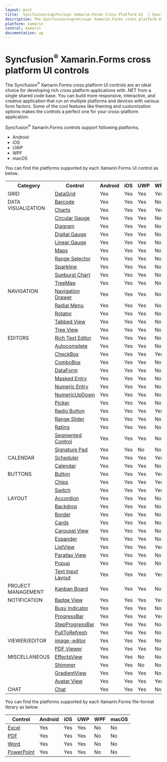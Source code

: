 ```yaml
---
layout: post
title:  Syncfusion<sup>®</sup> Xamarin.Forms Cross Platform UI  | Syncfusion<sup>®</sup>
description: The Syncfusion<sup>®</sup> Xamarin.Forms cross platform UI controls are an ideal choice for developing cross platform applications in Android, iOS, UWP, WPF, and macOS.
platform: xamarin
control: Xamarin
documentation: ug
---
```


# Syncfusion<sup>®</sup> Xamarin.Forms cross platform UI controls

The Syncfusion<sup>®</sup> Xamarin.Forms cross platform UI controls are an ideal choice for developing rich cross platform applications with .NET from a single shared code base. You can build more responsive, interactive, and creative application that run on multiple platforms and devices with various form factors. Some of the cool features like theming and customization options makes the controls a perfect one for your cross-platform application.

Syncfusion<sup>®</sup> Xamarin.Forms controls support following platforms,

* Android
* iOS
* UWP
* WPF
* macOS

You can find the platforms supported by each Xamarin.Forms UI control as below.

<table>
	<tr>
		<th align="center">
			Category<br/>
		</th>
		<th align="center">
			Control<br/>
		</th>
		<th align="center">
			Android<br/>
		</th>
		<th align="center">
			iOS<br/>
		</th>
		<th align="center">
			UWP<br/>
		</th>
		<th align="center">
			WPF<br/>
		</th>
		<th align="center">
			macOS<br/>
		</th>
	</tr>
	<tr>
		<td>
			GRID<br/>
		</td>
		<td>
			<a href="/xamarin/datagrid/overview">DataGrid </a><br/>
		</td>
		<td>
		Yes<br/>
		</td>
		<td>
		Yes<br/>
		</td>
		<td>
		Yes<br/>
		</td>
		<td>
		Yes<br/>
		</td>
		<td>
		Yes<br/>
		</td>
	</tr>
	<tr>
		<td rowspan="11" valign="top">
			DATA VISUALIZATION<br/>
		</td>
		<td>
			<a href="/xamarin/barcode/overview">Barcode </a><br/>
		</td>
		<td>
		Yes<br/>
		</td>
		<td>
		Yes<br/>
		</td>
		<td>
		Yes<br/>
		</td>
		<td>
		No<br/>
		</td>
		<td>
		No<br/>
		</td>
	</tr>
	<tr>
		<td>
			<a href="/xamarin/charts/overview">Charts </a><br/>
		</td>
		<td>
		Yes<br/>
		</td>
		<td>
		Yes<br/>
		</td>
		<td>
		Yes<br/>
		</td>
		<td>
		Yes<br/>
		</td>
		<td>
		Yes<br/>
		</td>
	</tr>
	<tr>
		<td>
			<a href="/xamarin/circular-gauge/overview">Circular Gauge </a><br/>
		</td>
		<td>
		Yes<br/>
		</td>
		<td>
		Yes<br/>
		</td>
		<td>
		Yes<br/>
		</td>
		<td>
		No<br/>
		</td>
		<td>
		No<br/>
		</td>
	</tr>
	<tr>
		<td>
			<a href="/xamarin/diagram/overview">Diagram </a><br/>
		</td>
		<td>
		Yes<br/>
		</td>
		<td>
		Yes<br/>
		</td>
		<td>
		Yes<br/>
		</td>
		<td>
		No<br/>
		</td>
		<td>
		No<br/>
		</td>
	</tr>
	<tr>
		<td>
			<a href="/xamarin/digital-gauge/overview">Digital Gauge</a><br/>
		</td>
		<td>
		Yes<br/>
		</td>
		<td>
		Yes<br/>
		</td>
		<td>
		Yes<br/>
		</td>
		<td>
		No<br/>
		</td>
		<td>
		No<br/>
		</td>
	</tr>
	<tr>
		<td>
			<a href="/xamarin/linear-gauge/overview">Linear Gauge</a><br/>
		</td>
		<td>
		Yes<br/>
		</td>
		<td>
		Yes<br/>
		</td>
		<td>
		Yes<br/>
		</td>
		<td>
		No<br/>
		</td>
		<td>
		No<br/>
		</td>
	</tr>
	<tr>
		<td>
			<a href="/xamarin/maps/overview">Maps</a><br/>
		</td>
		<td>
		Yes<br/>
		</td>
		<td>
		Yes<br/>
		</td>
		<td>
		Yes<br/>
		</td>
		<td>
		No<br/>
		</td>
		<td>
		No<br/>
		</td>
	</tr>
	<tr>
		<td>
			<a href="/xamarin/datetime-range-navigator/overview">Range Selector</a><br/>
		</td>
		<td>
		Yes<br/>
		</td>
		<td>
		Yes<br/>
		</td>
		<td>
		Yes<br/>
		</td>
		<td>
		No<br/>
		</td>
		<td>
		No<br/>
		</td>
	</tr>
	<tr>
		<td>
			<a href="/xamarin/sparkline/overview">Sparkline</a><br/>
		</td>
		<td>
		Yes<br/>
		</td>
		<td>
		Yes<br/>
		</td>
		<td>
		Yes<br/>
		</td>
		<td>
		No<br/>
		</td>
		<td>
		No<br/>
		</td>
	</tr>
	<tr>
		<td>
			<a href="/xamarin/sunburst-chart/overview">Sunburst Chart</a><br/>
		</td>
		<td>
		Yes<br/>
		</td>
		<td>
		Yes<br/>
		</td>
		<td>
		Yes<br/>
		</td>
		<td>
		No<br/>
		</td>
		<td>
		No<br/>
		</td>
	</tr>
	<tr>
		<td>
			<a href="/xamarin/treeMap/overview">TreeMap</a><br/>
		</td>
		<td>
		Yes<br/>
		</td>
		<td>
		Yes<br/>
		</td>
		<td>
		Yes<br/>
		</td>
		<td>
		No<br/>
		</td>
		<td>
		No<br/>
		</td>
	</tr>
	<tr>
	    <td rowspan="5" valign="top">
			NAVIGATION<br/>
		</td>	
		<td>
			<a href="/xamarin/navigation-drawer/overview">Navigation Drawer</a><br/>
		</td>
		<td>
		Yes<br/>
		</td>
		<td>
		Yes<br/>
		</td>
		<td>
		Yes<br/>
		</td>
		<td>
		No<br/>
		</td>
		<td>
		No<br/>
		</td>
	</tr>
	<tr>
		<td>
			<a href="/xamarin/radial-menu/overview">Radial Menu</a><br/>
		</td>
		<td>
		Yes<br/>
		</td>
		<td>
		Yes<br/>
		</td>
		<td>
		Yes<br/>
		</td>
		<td>
		No<br/>
		</td>
		<td>
		No<br/>
		</td>
	</tr>
	<tr>
		<td>
			<a href="/xamarin/rotator/overview">Rotator</a><br/>
		</td>
		<td>
		Yes<br/>
		</td>
		<td>
		Yes<br/>
		</td>
		<td>
		Yes<br/>
		</td>
		<td>
		No<br/>
		</td>
		<td>
		No<br/>
		</td>
	</tr>
	<tr>
		<td>
			<a href="/xamarin/tabbed-view/overview">Tabbed View</a><br/>
		</td>
		<td>
		Yes<br/>
		</td>
		<td>
		Yes<br/>
		</td>
		<td>
		Yes<br/>
		</td>
		<td>
		No<br/>
		</td>
		<td>
		No<br/>
		</td>
	</tr>
	<tr>
		<td>
			<a href="/xamarin/treeview/overview">Tree View</a><br/>
		</td>
		<td>
		Yes<br/>
		</td>
		<td>
		Yes<br/>
		</td>
		<td>
		Yes<br/>
		</td>
		<td>
		No<br/>
		</td>
		<td>
		No<br/>
		</td>
	</tr>
	<tr>
	    <td rowspan="14" valign="top">
			EDITORS<br/>
		</td>	
		<td>
			<a href="/xamarin/rich-text-editor/overview">Rich Text Editor</a><br/>
		</td>
		<td>
		Yes<br/>
		</td>
		<td>
		Yes<br/>
		</td>
		<td>
		Yes<br/>
		</td>
		<td>
		No<br/>
		</td>
		<td>
		No<br/>
		</td>
	</tr>
	<tr>
		<td>
			<a href="/xamarin/autocomplete/overview">Autocomplete</a><br/>
		</td>
		<td>
		Yes<br/>
		</td>
		<td>
		Yes<br/>
		</td>
		<td>
		Yes<br/>
		</td>
		<td>
		No<br/>
		</td>
		<td>
		No<br/>
		</td>
	</tr>
	<tr>
		<td>
			<a href="/xamarin/checkBox/overview">CheckBox</a><br/>
		</td>
		<td>
		Yes<br/>
		</td>
		<td>
		Yes<br/>
		</td>
		<td>
		Yes<br/>
		</td>
		<td>
		Yes<br/>
		</td>
		<td>
		No<br/>
		</td>
	</tr>
	<tr>
		<td>
			<a href="/xamarin/comboBox/overview">ComboBox</a><br/>
		</td>
		<td>
		Yes<br/>
		</td>
		<td>
		Yes<br/>
		</td>
		<td>
		Yes<br/>
		</td>
		<td>
		No<br/>
		</td>
		<td>
		No<br/>
		</td>
	</tr>
	<tr>
		<td>
			<a href="/xamarin/dataForm/getting-started">DataForm</a><br/>
		</td>
		<td>
		Yes<br/>
		</td>
		<td>
		Yes<br/>
		</td>
		<td>
		Yes<br/>
		</td>
		<td>
		No<br/>
		</td>
		<td>
		No<br/>
		</td>
	</tr>
	<tr>
		<td>
			<a href="/xamarin/masked-entry/overview">Masked Entry</a><br/>
		</td>
		<td>
		Yes<br/>
		</td>
		<td>
		Yes<br/>
		</td>
		<td>
		Yes<br/>
		</td>
		<td>
		No<br/>
		</td>
		<td>
		No<br/>
		</td>
	</tr>
	<tr>
		<td>
			<a href="/xamarin/numeric-entry/overview">Numeric Entry</a><br/>
		</td>
		<td>
		Yes<br/>
		</td>
		<td>
		Yes<br/>
		</td>
		<td>
		Yes<br/>
		</td>
		<td>
		No<br/>
		</td>
		<td>
		No<br/>
		</td>
	</tr>
	<tr>
		<td>
			<a href="/xamarin/numericupdown/overview">NumericUpDown</a><br/>
		</td>
		<td>
		Yes<br/>
		</td>
		<td>
		Yes<br/>
		</td>
		<td>
		Yes<br/>
		</td>
		<td>
		No<br/>
		</td>
		<td>
		No<br/>
		</td>
	</tr>
	<tr>
		<td>
			<a href="/xamarin/picker/overview">Picker</a><br/>
		</td>
		<td>
		Yes<br/>
		</td>
		<td>
		Yes<br/>
		</td>
		<td>
		Yes<br/>
		</td>
		<td>
		No<br/>
		</td>
		<td>
		No<br/>
		</td>
	</tr>
	<tr>
		<td>
			<a href="/xamarin/radio-button/overview">Radio Button</a><br/>
		</td>
		<td>
		Yes<br/>
		</td>
		<td>
		Yes<br/>
		</td>
		<td>
		Yes<br/>
		</td>
		<td>
		Yes<br/>
		</td>
		<td>
		No<br/>
		</td>
	</tr>
	<tr>
		<td>
			<a href="/xamarin/range-slider/overview">Range Slider</a><br/>
		</td>
		<td>
		Yes<br/>
		</td>
		<td>
		Yes<br/>
		</td>
		<td>
		Yes<br/>
		</td>
		<td>
		No<br/>
		</td>
		<td>
		No<br/>
		</td>
	</tr>
	<tr>
		<td>
			<a href="/xamarin/rating/overview">Rating</a><br/>
		</td>
		<td>
		Yes<br/>
		</td>
		<td>
		Yes<br/>
		</td>
		<td>
		Yes<br/>
		</td>
		<td>
		No<br/>
		</td>
		<td>
		No<br/>
		</td>
	</tr>
	<tr>
		<td>
			<a href="/xamarin/segmented-control/overview">Segmented Control</a><br/>
		</td>
		<td>
		Yes<br/>
		</td>
		<td>
		Yes<br/>
		</td>
		<td>
		Yes<br/>
		</td>
		<td>
		No<br/>
		</td>
		<td>
		No<br/>
		</td>
	</tr>
	<tr>
		<td>
			<a href="/xamarin/signaturepad/overview">Signature Pad</a><br/>
		</td>
		<td>
		Yes<br/>
		</td>
		<td>
		Yes<br/>
		</td>
		<td>
		No<br/>
		</td>
		<td>
		No<br/>
		</td>
		<td>
		No<br/>
		</td>
	</tr>
    <tr>
	    <td rowspan="2" valign="top">
		CALENDAR<br/>
		</td>
		<td>
			<a href="/xamarin/scheduler/overview">Scheduler</a><br/>
		</td>
		<td>
		Yes<br/>
		</td>
		<td>
		Yes<br/>
		</td>
		<td>
		Yes<br/>
		</td>
		<td>
		Yes<br/>
		</td>
		<td>
		No<br/>
		</td>
	</tr>	
    <tr>
		<td>
			<a href="/xamarin/calendar/overview">Calendar</a><br/>
		</td>
		<td>
		Yes<br/>
		</td>
		<td>
		Yes<br/>
		</td>
		<td>
		Yes<br/>
		</td>
		<td>
		No<br/>
		</td>
		<td>
		No<br/>
		</td>
	</tr>
    <tr>
	    <td rowspan="3" valign="top">
		BUTTONS<br/>
		</td>
		<td>
			<a href="/xamarin/button/overview">Button</a><br/>
		</td>
		<td>
		Yes<br/>
		</td>
		<td>
		Yes<br/>
		</td>
		<td>
		Yes<br/>
		</td>
		<td>
		Yes<br/>
		</td>
		<td>
		No<br/>
		</td>
	</tr>	
    <tr>
		<td>
			<a href="/xamarin/chips/overview">Chips</a><br/>
		</td>
		<td>
		Yes<br/>
		</td>
		<td>
		Yes<br/>
		</td>
		<td>
		Yes<br/>
		</td>
		<td>
		Yes<br/>
		</td>
		<td>
		No<br/>
		</td>
	</tr>		
    <tr>
		<td>
			<a href="/xamarin/switch/overview">Switch</a><br/>
		</td>
		<td>
		Yes<br/>
		</td>
		<td>
		Yes<br/>
		</td>
		<td>
		Yes<br/>
		</td>
		<td>
		Yes<br/>
		</td>
		<td>
		No<br/>
		</td>
	</tr>	
    <tr>
	    <td rowspan="10" valign="top">
		LAYOUT<br/>
		</td>
		<td>
			<a href="/xamarin/accordion/getting-started">Accordion</a><br/>
		</td>
		<td>
		Yes<br/>
		</td>
		<td>
		Yes<br/>
		</td>
		<td>
		Yes<br/>
		</td>
		<td>
		No<br/>
		</td>
		<td>
		No<br/>
		</td>
	</tr>	
    <tr>
		<td>
			<a href="/xamarin/backdrop-page/overview">Backdrop</a><br/>
		</td>
		<td>
		Yes<br/>
		</td>
		<td>
		Yes<br/>
		</td>
		<td>
		Yes<br/>
		</td>
		<td>
		No<br/>
		</td>
		<td>
		No<br/>
		</td>
	</tr>	
    <tr>
		<td>
			<a href="/xamarin/border/overview">Border</a><br/>
		</td>
		<td>
		Yes<br/>
		</td>
		<td>
		Yes<br/>
		</td>
		<td>
		Yes<br/>
		</td>
		<td>
		No<br/>
		</td>
		<td>
		No<br/>
		</td>
	</tr>	
    <tr>
		<td>
			<a href="/xamarin/cards/overview">Cards</a><br/>
		</td>
		<td>
		Yes<br/>
		</td>
		<td>
		Yes<br/>
		</td>
		<td>
		Yes<br/>
		</td>
		<td>
		No<br/>
		</td>
		<td>
		No<br/>
		</td>
	</tr>	
    <tr>
		<td>
			<a href="/xamarin/carousel-view/overview">Carousel View</a><br/>
		</td>
		<td>
		Yes<br/>
		</td>
		<td>
		Yes<br/>
		</td>
		<td>
		Yes<br/>
		</td>
		<td>
		No<br/>
		</td>
		<td>
		No<br/>
		</td>
	</tr>	
    <tr>
		<td>
			<a href="/xamarin/expander/getting-started">Expander</a><br/>
		</td>
		<td>
		Yes<br/>
		</td>
		<td>
		Yes<br/>
		</td>
		<td>
		Yes<br/>
		</td>
		<td>
		No<br/>
		</td>
		<td>
		No<br/>
		</td>
	</tr>	
    <tr>
		<td>
			<a href="/xamarin/listView/overview">ListView</a><br/>
		</td>
		<td>
		Yes<br/>
		</td>
		<td>
		Yes<br/>
		</td>
		<td>
		Yes<br/>
		</td>
		<td>
		Yes<br/>
		</td>
		<td>
		Yes<br/>
		</td>
	</tr>	
    <tr>
		<td>
			<a href="/xamarin/parallax-view/overview">Parallax View</a><br/>
		</td>
		<td>
		Yes<br/>
		</td>
		<td>
		Yes<br/>
		</td>
		<td>
		Yes<br/>
		</td>
		<td>
		No<br/>
		</td>
		<td>
		No<br/>
		</td>
	</tr>	
    <tr>
		<td>
			<a href="/xamarin/popup/overview">Popup</a><br/>
		</td>
		<td>
		Yes<br/>
		</td>
		<td>
		Yes<br/>
		</td>
		<td>
		Yes<br/>
		</td>
		<td>
		No<br/>
		</td>
		<td>
		No<br/>
		</td>
	</tr>	
    <tr>
		<td>
			<a href="/xamarin/text-input-layout/overview">Text Input Layout</a><br/>
		</td>
		<td>
		Yes<br/>
		</td>
		<td>
		Yes<br/>
		</td>
		<td>
		Yes<br/>
		</td>
		<td>
		Yes<br/>
		</td>
		<td>
		No<br/>
		</td>
	</tr>	
    <tr>
	    <td>
	    PROJECT MANAGEMENT<br/>
		</td>
		<td>
			<a href="/xamarin/kanban-board/overview">Kanban Board</a><br/>
		</td>
		<td>
		Yes<br/>
		</td>
		<td>
		Yes<br/>
		</td>
		<td>
		Yes<br/>
		</td>
		<td>
		No<br/>
		</td>
		<td>
		No<br/>
		</td>
	</tr>	
    <tr>  
	    <td rowspan="5" valign="top">
	    NOTIFICATION<br/>
		</td>
		<td>
			<a href="/xamarin/badge-view/overview">Badge View</a><br/>
		</td>
		<td>
		Yes<br/>
		</td>
		<td>
		Yes<br/>
		</td>
		<td>
		Yes<br/>
		</td>
		<td>
		Yes<br/>
		</td>
		<td>
		No<br/>
		</td>
	</tr>	
    <tr> 
		<td>
			<a href="/xamarin/busy-indicator/overview">Busy Indicator</a><br/>
		</td>
		<td>
		Yes<br/>
		</td>
		<td>
		Yes<br/>
		</td>
		<td>
		Yes<br/>
		</td>
		<td>
		No<br/>
		</td>
		<td>
		No<br/>
		</td>
	</tr> 	
    <tr> 
		<td>
			<a href="/xamarin/progressbar/overview">ProgressBar</a><br/>
		</td>
		<td>
		Yes<br/>
		</td>
		<td>
		Yes<br/>
		</td>
		<td>
		Yes<br/>
		</td>
		<td>
		Yes<br/>
		</td>
		<td>
		No<br/>
		</td>
	</tr> 	
    <tr> 
		<td>
			<a href="/xamarin/stepprogressbar/overview">StepProgressBar</a><br/>
		</td>
		<td>
		Yes<br/>
		</td>
		<td>
		Yes<br/>
		</td>
		<td>
		Yes<br/>
		</td>
		<td>
		No<br/>
		</td>
		<td>
		No<br/>
		</td>
	</tr> 	
    <tr> 
		<td>
			<a href="/xamarin/pull-to-refresh/overview">PullToRefresh</a><br/>
		</td>
		<td>
		Yes<br/>
		</td>
		<td>
		Yes<br/>
		</td>
		<td>
		Yes<br/>
		</td>
		<td>
		No<br/>
		</td>
		<td>
		No<br/>
		</td>
	</tr>  	
    <tr>  
	    <td rowspan="2" valign="top">
	    VIEWER/EDITOR<br/>
		</td>
		<td>
			<a href="/xamarin/image-editor/overview">image-editor</a><br/>
		</td>
		<td>
		Yes<br/>
		</td>
		<td>
		Yes<br/>
		</td>
		<td>
		Yes<br/>
		</td>
		<td>
		No<br/>
		</td>
		<td>
		No<br/>
		</td>
	</tr>		
    <tr>  
		<td>
			<a href="/xamarin/pdf-viewer/overview">PDF Viewer</a><br/>
		</td>
		<td>
		Yes<br/>
		</td>
		<td>
		Yes<br/>
		</td>
		<td>
		Yes<br/>
		</td>
		<td>
		No<br/>
		</td>
		<td>
		No<br/>
		</td>
	</tr>		
    <tr>  
	    <td rowspan="4" valign="top">
	    MISCELLANEOUS <br/>
		</td>
		<td>
			<a href="/xamarin/effects-view/overview">EffectsView</a><br/>
		</td>
		<td>
		Yes<br/>
		</td>
		<td>
		Yes<br/>
		</td>
		<td>
		No<br/>
		</td>
		<td>
		No<br/>
		</td>
		<td>
		No<br/>
		</td>
	</tr>	  			
    <tr>  
		<td>
			<a href="/xamarin/shimmer/overview">Shimmer</a><br/>
		</td>
		<td>
		Yes<br/>
		</td>
		<td>
		Yes<br/>
		</td>
		<td>
		No<br/>
		</td>
		<td>
		No<br/>
		</td>
		<td>
		No<br/>
		</td>
	</tr>		
    <tr>  
		<td>
			<a href="/xamarin/gradient-view/overview">GradientView</a><br/>
		</td>
		<td>
		Yes<br/>
		</td>
		<td>
		Yes<br/>
		</td>
		<td>
		Yes<br/>
		</td>
		<td>
		No<br/>
		</td>
		<td>
		No<br/>
		</td>
	</tr>		
    <tr>  
		<td>
			<a href="/xamarin/avatar-view/overview">Avatar View</a><br/>
		</td>
		<td>
		Yes<br/>
		</td>
		<td>
		Yes<br/>
		</td>
		<td>
		Yes<br/>
		</td>
		<td>
		Yes<br/>
		</td>
		<td>
		No<br/>
		</td>
	</tr>
	<tr>
        <td>
            CHAT
            <br/>
        </td>
        <td>
            <a href="/xamarin/chat/overview">Chat</a>
            <br/>
        </td>
        <td>
            Yes
            <br/>
        </td>
        <td>
            Yes
            <br/>
        </td>
        <td>
            Yes
            <br/>
        </td>
        <td>
            No
            <br/>
        </td>
        <td>
            No
            <br/>
        </td>
    </tr>
</table>
  

You can find the platforms supported by each Xamarin.Forms file-format library as below.

| Control           | Android | iOS  | UWP | WPF | macOS |
|-------------------|---------|------|-----|-----|-------|
| [Excel](https://help.syncfusion.com/file-formats/xlsio/overview)             | Yes     | Yes  | Yes | No  | No    |
| [PDF](https://help.syncfusion.com/file-formats/pdf/overview)               | Yes     | Yes  | Yes | No  | No    |
| [Word](https://help.syncfusion.com/file-formats/docio/overview)              | Yes     | Yes  | Yes | No  | No    |
| [PowerPoint](https://help.syncfusion.com/file-formats/presentation/overview)        | Yes     | Yes  | Yes | No  | No    |